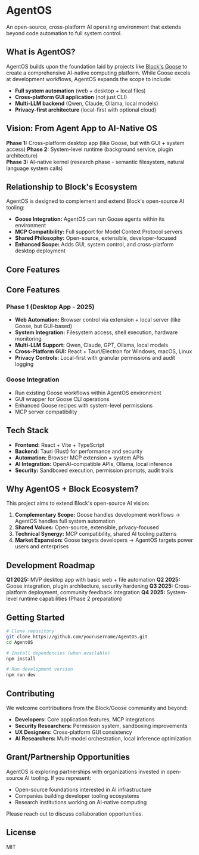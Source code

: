 # AgentOS

An open-source, cross-platform AI operating environment that extends beyond code automation to full system control.

## What is AgentOS?

AgentOS builds upon the foundation laid by projects like [Block's Goose](https://github.com/block/goose) to create a comprehensive AI-native computing platform. While Goose excels at development workflows, AgentOS expands the scope to include:

- **Full system automation** (web + desktop + local files)
- **Cross-platform GUI application** (not just CLI)
- **Multi-LLM backend** (Qwen, Claude, Ollama, local models)
- **Privacy-first architecture** (local-first with optional cloud)

## Vision: From Agent App to AI-Native OS

**Phase 1:** Cross-platform desktop app (like Goose, but with GUI + system access)
**Phase 2:** System-level runtime (background service, plugin architecture)  
**Phase 3:** AI-native kernel (research phase - semantic filesystem, natural language system calls)

## Relationship to Block's Ecosystem

AgentOS is designed to complement and extend Block's open-source AI tooling:

- **Goose Integration:** AgentOS can run Goose agents within its environment
- **MCP Compatibility:** Full support for Model Context Protocol servers
- **Shared Philosophy:** Open-source, extensible, developer-focused
- **Enhanced Scope:** Adds GUI, system control, and cross-platform desktop deployment

## Core Features

## Core Features

### Phase 1 (Desktop App - 2025)
- **Web Automation:** Browser control via extension + local server (like Goose, but GUI-based)
- **System Integration:** Filesystem access, shell execution, hardware monitoring
- **Multi-LLM Support:** Qwen, Claude, GPT, Ollama, local models
- **Cross-Platform GUI:** React + Tauri/Electron for Windows, macOS, Linux
- **Privacy Controls:** Local-first with granular permissions and audit logging

### Goose Integration
- Run existing Goose workflows within AgentOS environment
- GUI wrapper for Goose CLI operations
- Enhanced Goose recipes with system-level permissions
- MCP server compatibility

## Tech Stack
- **Frontend:** React + Vite + TypeScript
- **Backend:** Tauri (Rust) for performance and security
- **Automation:** Browser MCP extension + system APIs
- **AI Integration:** OpenAI-compatible APIs, Ollama, local inference
- **Security:** Sandboxed execution, permission prompts, audit trails

## Why AgentOS + Block Ecosystem?

This project aims to extend Block's open-source AI vision:

1. **Complementary Scope:** Goose handles development workflows → AgentOS handles full system automation
2. **Shared Values:** Open-source, extensible, privacy-focused
3. **Technical Synergy:** MCP compatibility, shared AI tooling patterns
4. **Market Expansion:** Goose targets developers → AgentOS targets power users and enterprises

## Development Roadmap

**Q1 2025:** MVP desktop app with basic web + file automation
**Q2 2025:** Goose integration, plugin architecture, security hardening
**Q3 2025:** Cross-platform deployment, community feedback integration
**Q4 2025:** System-level runtime capabilities (Phase 2 preparation)

## Getting Started

```bash
# Clone repository
git clone https://github.com/yourusername/AgentOS.git
cd AgentOS

# Install dependencies (when available)
npm install

# Run development version
npm run dev
```

## Contributing

We welcome contributions from the Block/Goose community and beyond:

- **Developers:** Core application features, MCP integrations
- **Security Researchers:** Permission system, sandboxing improvements  
- **UX Designers:** Cross-platform GUI consistency
- **AI Researchers:** Multi-model orchestration, local inference optimization

## Grant/Partnership Opportunities

AgentOS is exploring partnerships with organizations invested in open-source AI tooling. If you represent:

- Open-source foundations interested in AI infrastructure
- Companies building developer tooling ecosystems
- Research institutions working on AI-native computing

Please reach out to discuss collaboration opportunities.

## License
MIT
